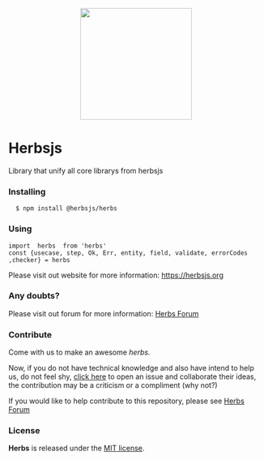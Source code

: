  <p align="center"><img src="https://raw.githubusercontent.com/herbsjs/herbs/main/docs/logo.png" height="220"></p>

# Herbsjs

Library that unify all core librarys from herbsjs

### Installing
```
  $ npm install @herbsjs/herbs
```

### Using

```
import  herbs  from 'herbs'
const {usecase, step, Ok, Err, entity, field, validate, errorCodes ,checker} = herbs
```

Please visit out website for more information: https://herbsjs.org


### Any doubts?

Please visit out forum for more information: [Herbs Forum](https://github.com/herbsjs/forum/discussions)


### Contribute

Come with us to make an awesome *herbs*.

Now, if you do not have technical knowledge and also have intend to help us, do not feel shy, [click here](https://github.com/herbsjs/forum/discussions/categories/q-a) to open an issue and collaborate their ideas, the contribution may be a criticism or a compliment (why not?)

If you would like to help contribute to this repository, please see [Herbs Forum](https://github.com/herbsjs/forum/discussions/categories/ideas)


### License

**Herbs** is released under the
[MIT license](https://github.com/herbsjs/herbs/blob/main/LICENSE.md).
